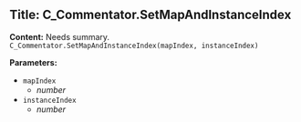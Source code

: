 ## Title: C_Commentator.SetMapAndInstanceIndex

**Content:**
Needs summary.
`C_Commentator.SetMapAndInstanceIndex(mapIndex, instanceIndex)`

**Parameters:**
- `mapIndex`
  - *number*
- `instanceIndex`
  - *number*